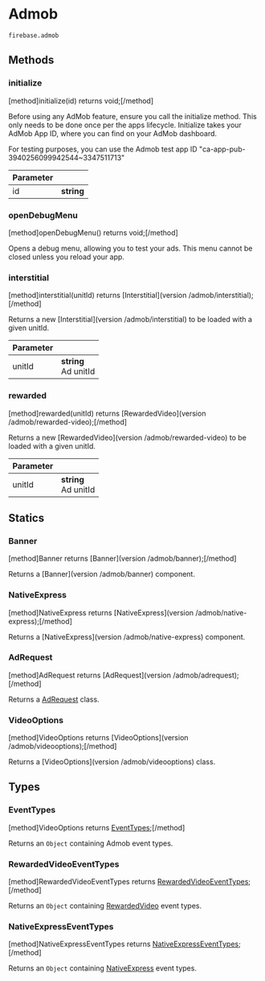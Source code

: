 # Admob

```
firebase.admob
```

## Methods 

### initialize
[method]initialize(id) returns void;[/method]

Before using any AdMob feature, ensure you call the initialize method. This only needs to be done once per the apps lifecycle. Initialize takes your AdMob App ID, where you can find on your AdMob dashboard.

For testing purposes, you can use the Admob test app ID "ca-app-pub-3940256099942544~3347511713"

| Parameter |         |
| --------- | ------- |
| id   | **string**  |

### openDebugMenu
[method]openDebugMenu() returns void;[/method]

Opens a debug menu, allowing you to test your ads. This menu cannot be closed unless you reload your app.

### interstitial
[method]interstitial(unitId) returns [Interstitial](version /admob/interstitial);[/method]

Returns a new [Interstitial](version /admob/interstitial) to be loaded with a given unitId.

| Parameter |         |
| --------- | ------- |
| unitId   | **string** <br /> Ad unitId |

### rewarded
[method]rewarded(unitId) returns [RewardedVideo](version /admob/rewarded-video);[/method]

Returns a new [RewardedVideo](version /admob/rewarded-video) to be loaded with a given unitId.

| Parameter |         |
| --------- | ------- |
| unitId   | **string** <br /> Ad unitId |

## Statics

### Banner
[method]Banner returns [Banner](version /admob/banner);[/method]

Returns a [Banner](version /admob/banner) component.

### NativeExpress
[method]NativeExpress returns [NativeExpress](version /admob/native-express);[/method]

Returns a [NativeExpress](version /admob/native-express) component.

### AdRequest
[method]AdRequest returns [AdRequest](version /admob/adrequest);[/method]

Returns a [AdRequest](#) class.

### VideoOptions
[method]VideoOptions returns [VideoOptions](version /admob/videooptions);[/method]

Returns a [VideoOptions](version /admob/videooptions) class.

## Types

### EventTypes
[method]VideoOptions returns [EventTypes](https://github.com/invertase/react-native-firebase/blob/master/lib/modules/admob/EventTypes.js#L2);[/method]

Returns an `Object` containing Admob event types.

### RewardedVideoEventTypes
[method]RewardedVideoEventTypes returns [RewardedVideoEventTypes](https://github.com/invertase/react-native-firebase/blob/master/lib/modules/admob/EventTypes.js#L10);[/method]

Returns an `Object` containing [RewardedVideo](#rewarded) event types.

### NativeExpressEventTypes
[method]NativeExpressEventTypes returns [NativeExpressEventTypes](https://github.com/invertase/react-native-firebase/blob/master/lib/modules/admob/EventTypes.js#L18);[/method]

Returns an `Object` containing [NativeExpress](#nativeexpress) event types.
